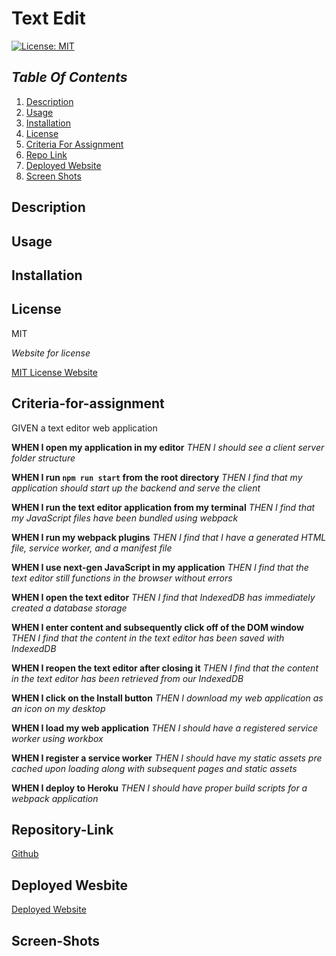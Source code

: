 # Text Edit


[![License: MIT](https://img.shields.io/badge/License-MIT-yellow.svg)](https://opensource.org/licenses/MIT)

## _Table Of Contents_

1. [Description](#description)
2. [Usage](#usage)
3. [Installation](#installation)
4. [License](#license)
5. [Criteria For Assignment](#criteria-for-assignment)
6. [Repo Link](#repository-link)
7. [Deployed Website](#deployed-website)
8. [Screen Shots](#screen-shots)

## Description

## Usage

## Installation

## License

MIT

_Website for license_

[MIT License Website](https://mit-license.org/)

## Criteria-for-assignment

GIVEN a text editor web application

**WHEN I open my application in my editor**
*THEN I should see a client server folder structure*

**WHEN I run `npm run start` from the root directory**
*THEN I find that my application should start up the backend and serve the client*

**WHEN I run the text editor application from my terminal**
*THEN I find that my JavaScript files have been bundled using webpack*

**WHEN I run my webpack plugins**
*THEN I find that I have a generated HTML file, service worker, and a manifest file*

**WHEN I use next-gen JavaScript in my application**
*THEN I find that the text editor still functions in the browser without errors*

**WHEN I open the text editor**
*THEN I find that IndexedDB has immediately created a database storage*

**WHEN I enter content and subsequently click off of the DOM window**
*THEN I find that the content in the text editor has been saved with IndexedDB*

**WHEN I reopen the text editor after closing it**
*THEN I find that the content in the text editor has been retrieved from our IndexedDB*

**WHEN I click on the Install button**
*THEN I download my web application as an icon on my desktop*

**WHEN I load my web application**
*THEN I should have a registered service worker using workbox*

**WHEN I register a service worker**
*THEN I should have my static assets pre cached upon loading along with subsequent pages and static assets*

**WHEN I deploy to Heroku**
*THEN I should have proper build scripts for a webpack application*

## Repository-Link

[Github](https://github.com/PintoDrop/textedit)

## Deployed Wesbite

[Deployed Website]()

## Screen-Shots

![]()

![]()


